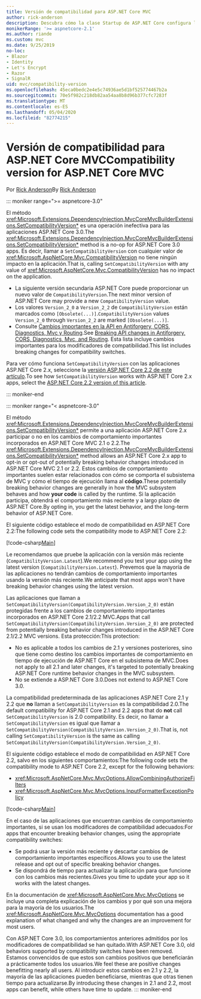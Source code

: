 ```yaml
---
title: Versión de compatibilidad para ASP.NET Core MVC
author: rick-anderson
description: Descubra cómo la clase Startup de ASP.NET Core configura los servicios y la canalización de solicitudes de la aplicación.
monikerRange: '>= aspnetcore-2.1'
ms.author: riande
ms.custom: mvc
ms.date: 9/25/2019
no-loc:
- Blazor
- Identity
- Let's Encrypt
- Razor
- SignalR
uid: mvc/compatibility-version
ms.openlocfilehash: 45eca0bedc2e4e5c74936ae5d1bf525774467b2a
ms.sourcegitcommit: 70e5f982c218db82aa54aa8b8d96b377cfc7283f
ms.translationtype: MT
ms.contentlocale: es-ES
ms.lasthandoff: 05/04/2020
ms.locfileid: "82774215"
---
```

# <a name="compatibility-version-for-aspnet-core-mvc"></a><span data-ttu-id="fc0e4-103">Versión de compatibilidad para ASP.NET Core MVC</span><span class="sxs-lookup"><span data-stu-id="fc0e4-103">Compatibility version for ASP.NET Core MVC</span></span>

<span data-ttu-id="fc0e4-104">Por [Rick Anderson](https://twitter.com/RickAndMSFT)</span><span class="sxs-lookup"><span data-stu-id="fc0e4-104">By [Rick Anderson](https://twitter.com/RickAndMSFT)</span></span>

::: moniker range=">= aspnetcore-3.0"

<span data-ttu-id="fc0e4-105">El método <xref:Microsoft.Extensions.DependencyInjection.MvcCoreMvcBuilderExtensions.SetCompatibilityVersion*> es una operación inefectiva para las aplicaciones ASP.NET Core 3.0.</span><span class="sxs-lookup"><span data-stu-id="fc0e4-105">The <xref:Microsoft.Extensions.DependencyInjection.MvcCoreMvcBuilderExtensions.SetCompatibilityVersion*> method is a no-op for ASP.NET Core 3.0 apps.</span></span> <span data-ttu-id="fc0e4-106">Es decir, llamar a `SetCompatibilityVersion` con cualquier valor de <xref:Microsoft.AspNetCore.Mvc.CompatibilityVersion> no tiene ningún impacto en la aplicación.</span><span class="sxs-lookup"><span data-stu-id="fc0e4-106">That is, calling `SetCompatibilityVersion` with any value of <xref:Microsoft.AspNetCore.Mvc.CompatibilityVersion> has no impact on the application.</span></span>

* <span data-ttu-id="fc0e4-107">La siguiente versión secundaria ASP.NET Core puede proporcionar un nuevo valor de `CompatibilityVersion`.</span><span class="sxs-lookup"><span data-stu-id="fc0e4-107">The next minor version of ASP.NET Core may provide a new `CompatibilityVersion` value.</span></span>
* <span data-ttu-id="fc0e4-108">Los valores `Version_2_0` a `Version_2_2` de `CompatibilityVersion` están marcados como `[Obsolete(...)]`.</span><span class="sxs-lookup"><span data-stu-id="fc0e4-108">`CompatibilityVersion` values `Version_2_0` through `Version_2_2` are marked `[Obsolete(...)]`.</span></span>
* <span data-ttu-id="fc0e4-109">Consulte [Cambios importantes en la API en Antiforgery, CORS, Diagnostics, Mvc y Routing](https://github.com/aspnet/Announcements/issues/387).</span><span class="sxs-lookup"><span data-stu-id="fc0e4-109">See [Breaking API changes in Antiforgery, CORS, Diagnostics, Mvc, and Routing](https://github.com/aspnet/Announcements/issues/387).</span></span> <span data-ttu-id="fc0e4-110">Esta lista incluye cambios importantes para los modificadores de compatibilidad.</span><span class="sxs-lookup"><span data-stu-id="fc0e4-110">This list includes breaking changes for compatibility switches.</span></span>

<span data-ttu-id="fc0e4-111">Para ver cómo funciona `SetCompatibilityVersion` con las aplicaciones ASP.NET Core 2.x, seleccione la [versión ASP.NET Core 2.2 de este artículo](https://docs.microsoft.com/aspnet/core/mvc/compatibility-version?view=aspnetcore-2.2).</span><span class="sxs-lookup"><span data-stu-id="fc0e4-111">To see how `SetCompatibilityVersion` works with ASP.NET Core 2.x apps, select the [ASP.NET Core 2.2 version of this article](https://docs.microsoft.com/aspnet/core/mvc/compatibility-version?view=aspnetcore-2.2).</span></span>

::: moniker-end

::: moniker range="< aspnetcore-3.0"

<span data-ttu-id="fc0e4-112">El método <xref:Microsoft.Extensions.DependencyInjection.MvcCoreMvcBuilderExtensions.SetCompatibilityVersion*> permite a una aplicación ASP.NET Core 2.x participar o no en los cambios de comportamiento importantes incorporados en ASP.NET Core MVC 2.1 o 2.2.</span><span class="sxs-lookup"><span data-stu-id="fc0e4-112">The <xref:Microsoft.Extensions.DependencyInjection.MvcCoreMvcBuilderExtensions.SetCompatibilityVersion*> method allows an ASP.NET Core 2.x app to opt-in or opt-out of potentially breaking behavior changes introduced in ASP.NET Core MVC 2.1 or 2.2.</span></span> <span data-ttu-id="fc0e4-113">Estos cambios de comportamiento importantes suelen estar relacionados con cómo se comporta el subsistema de MVC y cómo el tiempo de ejecución llama al **código**.</span><span class="sxs-lookup"><span data-stu-id="fc0e4-113">These potentially breaking behavior changes are generally in how the MVC subsystem behaves and how **your code** is called by the runtime.</span></span> <span data-ttu-id="fc0e4-114">Si la aplicación participa, obtendrá el comportamiento más reciente y a largo plazo de ASP.NET Core.</span><span class="sxs-lookup"><span data-stu-id="fc0e4-114">By opting in, you get the latest behavior, and the long-term behavior of ASP.NET Core.</span></span>

<span data-ttu-id="fc0e4-115">El siguiente código establece el modo de compatibilidad en ASP.NET Core 2.2:</span><span class="sxs-lookup"><span data-stu-id="fc0e4-115">The following code sets the compatibility mode to ASP.NET Core 2.2:</span></span>

[!code-csharp[Main](compatibility-version/samples/2.x/CompatibilityVersionSample/Startup.cs?name=snippet1)]

<span data-ttu-id="fc0e4-116">Le recomendamos que pruebe la aplicación con la versión más reciente (`CompatibilityVersion.Latest`).</span><span class="sxs-lookup"><span data-stu-id="fc0e4-116">We recommend you test your app using the latest version (`CompatibilityVersion.Latest`).</span></span> <span data-ttu-id="fc0e4-117">Prevemos que la mayoría de las aplicaciones no tendrán cambios de comportamiento importantes usando la versión más reciente.</span><span class="sxs-lookup"><span data-stu-id="fc0e4-117">We anticipate that most apps won't have breaking behavior changes using the latest version.</span></span>

<span data-ttu-id="fc0e4-118">Las aplicaciones que llaman a `SetCompatibilityVersion(CompatibilityVersion.Version_2_0)` están protegidas frente a los cambios de comportamiento importantes incorporados en ASP.NET Core 2.1/2.2 MVC.</span><span class="sxs-lookup"><span data-stu-id="fc0e4-118">Apps that call `SetCompatibilityVersion(CompatibilityVersion.Version_2_0)` are protected from potentially breaking behavior changes introduced in the ASP.NET Core 2.1/2.2 MVC versions.</span></span> <span data-ttu-id="fc0e4-119">Esta protección:</span><span class="sxs-lookup"><span data-stu-id="fc0e4-119">This protection:</span></span>

* <span data-ttu-id="fc0e4-120">No es aplicable a todos los cambios de 2.1 y versiones posteriores, sino que tiene como destino los cambios importantes de comportamiento en tiempo de ejecución de ASP.NET Core en el subsistema de MVC.</span><span class="sxs-lookup"><span data-stu-id="fc0e4-120">Does not apply to all 2.1 and later changes, it's targeted to potentially breaking ASP.NET Core runtime behavior changes in the MVC subsystem.</span></span>
* <span data-ttu-id="fc0e4-121">No se extiende a ASP.NET Core 3.0.</span><span class="sxs-lookup"><span data-stu-id="fc0e4-121">Does not extend to ASP.NET Core 3.0.</span></span>

<span data-ttu-id="fc0e4-122">La compatibilidad predeterminada de las aplicaciones ASP.NET Core 2.1 y 2.2 que **no** llaman a `SetCompatibilityVersion` es la compatibilidad 2.0.</span><span class="sxs-lookup"><span data-stu-id="fc0e4-122">The default compatibility for ASP.NET Core 2.1 and 2.2 apps that do **not** call `SetCompatibilityVersion` is 2.0 compatibility.</span></span> <span data-ttu-id="fc0e4-123">Es decir, no llamar a `SetCompatibilityVersion` es igual que llamar a `SetCompatibilityVersion(CompatibilityVersion.Version_2_0)`.</span><span class="sxs-lookup"><span data-stu-id="fc0e4-123">That is, not calling `SetCompatibilityVersion` is the same as calling `SetCompatibilityVersion(CompatibilityVersion.Version_2_0)`.</span></span>

<span data-ttu-id="fc0e4-124">El siguiente código establece el modo de compatibilidad en ASP.NET Core 2.2, salvo en los siguientes comportamientos:</span><span class="sxs-lookup"><span data-stu-id="fc0e4-124">The following code sets the compatibility mode to ASP.NET Core 2.2, except for the following behaviors:</span></span>

* <xref:Microsoft.AspNetCore.Mvc.MvcOptions.AllowCombiningAuthorizeFilters>
* <xref:Microsoft.AspNetCore.Mvc.MvcOptions.InputFormatterExceptionPolicy>

[!code-csharp[Main](compatibility-version/samples/2.x/CompatibilityVersionSample/Startup2.cs?name=snippet1)]

<span data-ttu-id="fc0e4-125">En el caso de las aplicaciones que encuentran cambios de comportamiento importantes, si se usan los modificadores de compatibilidad adecuados:</span><span class="sxs-lookup"><span data-stu-id="fc0e4-125">For apps that encounter breaking behavior changes, using the appropriate compatibility switches:</span></span>

* <span data-ttu-id="fc0e4-126">Se podrá usar la versión más reciente y descartar cambios de comportamiento importantes específicos.</span><span class="sxs-lookup"><span data-stu-id="fc0e4-126">Allows you to use the latest release and opt out of specific breaking behavior changes.</span></span>
* <span data-ttu-id="fc0e4-127">Se dispondrá de tiempo para actualizar la aplicación para que funcione con los cambios más recientes.</span><span class="sxs-lookup"><span data-stu-id="fc0e4-127">Gives you time to update your app so it works with the latest changes.</span></span>

<span data-ttu-id="fc0e4-128">En la documentación de <xref:Microsoft.AspNetCore.Mvc.MvcOptions> se incluye una completa explicación de los cambios y por qué son una mejora para la mayoría de los usuarios.</span><span class="sxs-lookup"><span data-stu-id="fc0e4-128">The <xref:Microsoft.AspNetCore.Mvc.MvcOptions> documentation has a good explanation of what changed and why the changes are an improvement for most users.</span></span>

<span data-ttu-id="fc0e4-129">Con ASP.NET Core 3.0, los comportamientos anteriores admitidos por los modificadores de compatibilidad se han quitado.</span><span class="sxs-lookup"><span data-stu-id="fc0e4-129">With ASP.NET Core 3.0, old behaviors supported by compatibility switches have been removed.</span></span> <span data-ttu-id="fc0e4-130">Estamos convencidos de que estos son cambios positivos que beneficiarán a prácticamente todos los usuarios.</span><span class="sxs-lookup"><span data-stu-id="fc0e4-130">We feel these are positive changes benefitting nearly all users.</span></span> <span data-ttu-id="fc0e4-131">Al introducir estos cambios en 2.1 y 2.2, la mayoría de las aplicaciones pueden beneficiarse, mientras que otras tienen tiempo para actualizarse.</span><span class="sxs-lookup"><span data-stu-id="fc0e4-131">By introducing these changes in 2.1 and 2.2, most apps can benefit, while others have time to update.</span></span>
::: moniker-end
